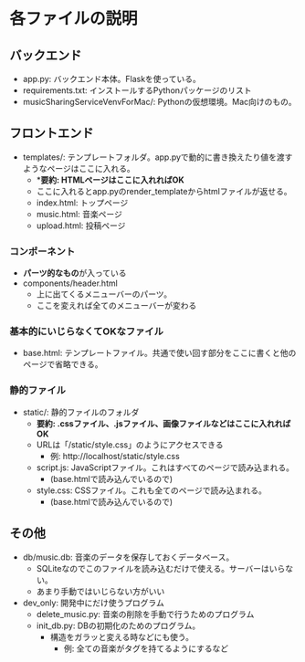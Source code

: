 # 各ファイルの説明

## バックエンド

- app.py: バックエンド本体。Flaskを使っている。
- requirements.txt: インストールするPythonパッケージのリスト
- musicSharingServiceVenvForMac/: Pythonの仮想環境。Mac向けのもの。

## フロントエンド
- templates/: テンプレートフォルダ。app.pyで動的に書き換えたり値を渡すようなページはここに入れる。
  - ***要約: HTMLページはここに入れればOK**
  - ここに入れるとapp.pyのrender_templateからhtmlファイルが返せる。
  - index.html: トップページ
  - music.html: 音楽ページ
  - upload.html: 投稿ページ

### コンポーネント
- **パーツ的なもの**が入っている
- components/header.html
  - 上に出てくるメニューバーのパーツ。
  - ここを変えれば全てのメニューバーが変わる

### 基本的にいじらなくてOKなファイル
- base.html: テンプレートファイル。共通で使い回す部分をここに書くと他のページで省略できる。

### 静的ファイル
- static/: 静的ファイルのフォルダ
  - **要約: .cssファイル、.jsファイル、画像ファイルなどはここに入れればOK**
  - URLは「/static/style.css」のようにアクセスできる
    - 例: http://localhost/static/style.css
  - script.js: JavaScriptファイル。これはすべてのページで読み込まれる。
    - (base.htmlで読み込んでいるので)
  - style.css: CSSファイル。これも全てのページで読み込まれる。
    - (base.htmlで読み込んでいるので)

## その他
- db/music.db: 音楽のデータを保存しておくデータベース。
  - SQLiteなのでこのファイルを読み込むだけで使える。サーバーはいらない。
  - あまり手動ではいじらない方がいい
- dev_only: 開発中にだけ使うプログラム
  - delete_music.py: 音楽の削除を手動で行うためのプログラム
  - init_db.py: DBの初期化のためのプログラム。
    - 構造をガラッと変える時などにも使う。
      - 例: 全ての音楽がタグを持てるようにするなど
